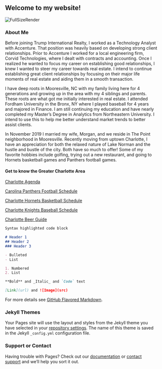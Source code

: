 ## Welcome to my website!

![FullSizeRender](https://user-images.githubusercontent.com/66488116/83917179-6e65c700-a744-11ea-9870-4fb3b4e39ce4.jpg)

### About Me
Before joining Trump International Realty, I worked as a Technology Analyst with Accenture. That position was heavily based on developing strong client relationships. Prior to Accenture I worked for a local engineering firm, Corvid Technologies, where I dealt with contracts and accounting. Once I realized he wanted to focus my career on establishing good relationships, I knew I wanted to steer my career towards real estate. I intend to continue establishing great client relationships by focusing on their major life moments of real estate and aiding them in a smooth transaction. 

I have deep roots in Mooresville, NC with my family living here for 4 generations and growing up in the area with my 4 siblings and parents. These roots are what got me initially interested in real estate. I attended Fordham University in the Bronx, NY where I played baseball for 4 years and majored in Finance. I am still continuing my education and have nearly completed my Master’s Degree in Analytics from Northeastern University. I intend to use this to help me better understand market trends to better assist clients.

In November 2019 I married my wife, Morgan, and we reside in The Point neighborhood in Mooresville. Recently moving from uptown Charlotte, I have an appreciation for both the relaxed nature of Lake Norman and the hustle and bustle of the city. Both have so much to offer! Some of my favorite hobbies include golfing, trying out a new restaurant, and going to Hornets basketball games and Panthers football games.

#### Get to know the Greater Charlotte Area

[Charlotte Agenda](https://www.charlotteagenda.com/events/)

[Carolina Panthers Football Schedule](https://www.panthers.com/schedule/)

[Charlotte Hornets Basketball Schedule](https://www.nba.com/hornets/schedule)

[Charlotte Knights Baseball Schedule](https://www.milb.com/charlotte-knights/schedule/2020-06)

[Charlotte Beer Guide](https://www.charlotteagenda.com/31429/breweries-in-charlotte/)

```markdown
Syntax highlighted code block

# Header 1
## Header 2
### Header 3

- Bulleted
- List

1. Numbered
2. List

**Bold** and _Italic_ and `Code` text

[Link](url) and ![Image](src)
```

For more details see [GitHub Flavored Markdown](https://guides.github.com/features/mastering-markdown/).

### Jekyll Themes

Your Pages site will use the layout and styles from the Jekyll theme you have selected in your [repository settings](https://github.com/ianEdmiston/ianEdmiston.github.io/settings). The name of this theme is saved in the Jekyll `_config.yml` configuration file.

### Support or Contact

Having trouble with Pages? Check out our [documentation](https://help.github.com/categories/github-pages-basics/) or [contact support](https://github.com/contact) and we’ll help you sort it out.
